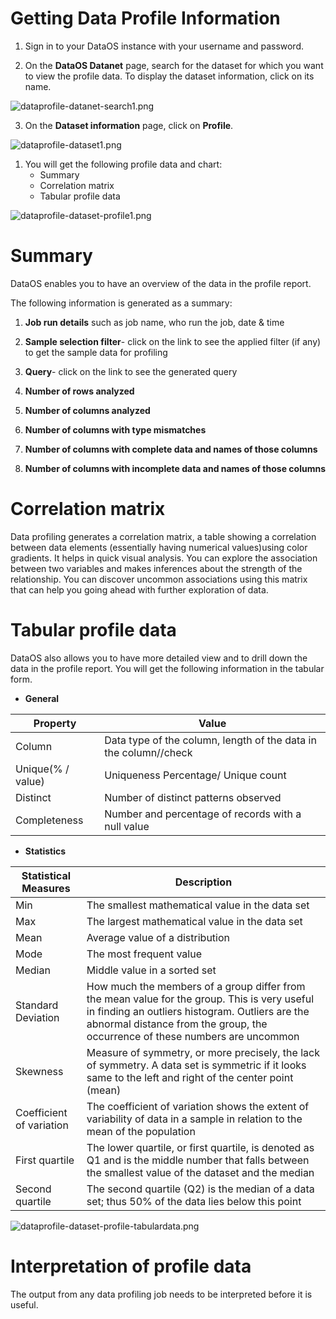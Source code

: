 # Getting Data Profile Information

1. Sign in to your DataOS instance with your username and password.

2. On the **DataOS Datanet** page, search for the dataset for which you want to view the profile data. To display the dataset information, click on its name.

![dataprofile-datanet-search1.png](Getting%20Data%20Profile%20Information/dataprofile-datanet-search1.png)

3. On the **Dataset information** page, click on **Profile**.

![dataprofile-dataset1.png](Getting%20Data%20Profile%20Information/dataprofile-dataset1.png)

1. You will get the following profile data and chart:
    - Summary
    - Correlation matrix
    - Tabular profile data

![dataprofile-dataset-profile1.png](Getting%20Data%20Profile%20Information/dataprofile-dataset-profile1.png)

# **Summary**

DataOS enables you to have an overview of the data in the profile report.

The following information is generated as a summary:

1. **Job run details** such as job name, who run the job, date & time

2. **Sample selection filter**- click on the link to see the applied filter (if any) to get the sample data for profiling

3. **Query**- click on the link to see the generated query

4. **Number of rows analyzed**

5. **Number of columns analyzed**

6. **Number of columns with type mismatches**

7. **Number of columns with complete data and names of those columns**

8. **Number of columns with incomplete data and names of those columns**

# **Correlation matrix**

Data profiling generates a correlation matrix, a table showing a correlation between data elements (essentially having numerical values)using color gradients. It helps in quick visual analysis.
You can explore the association between two variables and makes inferences about the strength of the relationship. You can discover uncommon associations using this matrix that can help you going ahead with further exploration of data.

# **Tabular profile data**

DataOS also allows you to have more detailed view and to drill down the data in the profile report. You will get the following information in the tabular form.

- **General**

| Property | Value |
| --- | --- |
| Column | Data type of the column, length of the data in the column//check |
| Unique(% / value) | Uniqueness Percentage/ Unique count |
| Distinct | Number of distinct patterns observed |
| Completeness | Number and percentage of records with a null value |
- **Statistics**

| Statistical Measures | Description |
| --- | --- |
| Min | The smallest mathematical value in the data set |
| Max | The largest mathematical value in the data set |
| Mean | Average value of a distribution |
| Mode | The most frequent value |
| Median | Middle value in a sorted set |
| Standard Deviation | How much the members of a group differ from the mean value for the group. This is very useful in finding an outliers histogram. Outliers are the abnormal distance from the group, the occurrence of these numbers are uncommon |
| Skewness | Measure of symmetry, or more precisely, the lack of symmetry. A data set is symmetric if it looks same to the left and right of the center point (mean) |
| Coefficient of variation | The coefficient of variation shows the extent of variability of data in a sample in relation to the mean of the population |
| First quartile | The lower quartile, or first quartile, is denoted as Q1 and is the middle number that falls between the smallest value of the dataset and the median |
| Second quartile | The second quartile (Q2) is the median of a data set; thus 50% of the data lies below this point |

![dataprofile-dataset-profile-tabulardata.png](Getting%20Data%20Profile%20Information/dataprofile-dataset-profile-tabulardata.png)

# **Interpretation of profile data**

The output from any data profiling job needs to be interpreted before it is useful.